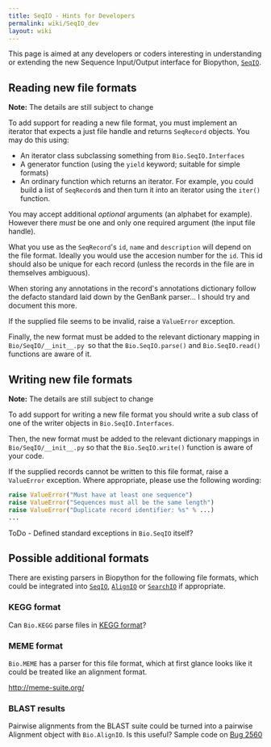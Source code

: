 ```yaml
---
title: SeqIO - Hints for Developers
permalink: wiki/SeqIO_dev
layout: wiki
---
```


This page is aimed at any developers or coders interesting in
understanding or extending the new Sequence Input/Output interface for
Biopython, [`SeqIO`](SeqIO "wikilink").

Reading new file formats
------------------------

**Note:** The details are still subject to change

To add support for reading a new file format, you must implement an
iterator that expects a just file handle and returns `SeqRecord` objects.
You may do this using:

-   An iterator class subclassing something from `Bio.SeqIO.Interfaces`
-   A generator function (using the `yield` keyword; suitable for
    simple formats)
-   An ordinary function which returns an iterator. For example, you
    could build a list of `SeqRecord`s and then turn it into an iterator
    using the `iter()` function.

You may accept additional *optional* arguments (an alphabet for
example). However there *must* be one and only one required argument
(the input file handle).

What you use as the `SeqRecord`'s `id`, `name` and `description` will depend on
the file format. Ideally you would use the accesion number for the `id`.
This id should also be unique for each record (unless the records in the
file are in themselves ambiguous).

When storing any annotations in the record's annotations dictionary
follow the defacto standard laid down by the GenBank parser... I should
try and document this more.

If the supplied file seems to be invalid, raise a `ValueError` exception.

Finally, the new format must be added to the relevant dictionary mapping
in `Bio/SeqIO/__init__.py `so that the `Bio.SeqIO.parse()` and
`Bio.SeqIO.read()` functions are aware of it.

Writing new file formats
------------------------

**Note:** The details are still subject to change

To add support for writing a new file format you should write a sub
class of one of the writer objects in `Bio.SeqIO.Interfaces`.

Then, the new format must be added to the relevant dictionary mappings
in `Bio/SeqIO/__init__.py` so that the `Bio.SeqIO.write()` function
is aware of your code.

If the supplied records cannot be written to this file format, raise a
`ValueError` exception. Where appropriate, please use the following
wording:

``` python
raise ValueError("Must have at least one sequence")
raise ValueError("Sequences must all be the same length")
raise ValueError("Duplicate record identifier: %s" % ...)
...
```

ToDo - Defined standard exceptions in `Bio.SeqIO` itself?

Possible additional formats
---------------------------

There are existing parsers in Biopython for the following file formats,
which could be integrated into [`SeqIO`](SeqIO "wikilink"),
[`AlignIO`](AlignIO "wikilink") or [`SearchIO`](SearchIO "wikilink") if
appropriate.

### KEGG format

Can `Bio.KEGG` parse files in [KEGG
format](http://bioperl.org/formats/sequence_formats/KEGG_sequence_format)?

### MEME format

`Bio.MEME` has a parser for this file format, which at first glance looks
like it could be treated like an alignment format.

<http://meme-suite.org/>

### BLAST results

Pairwise alignments from the BLAST suite could be turned into a pairwise
Alignment object with `Bio.AlignIO`. Is this useful? Sample code on [Bug
2560](https://redmine.open-bio.org/issues/2560)
